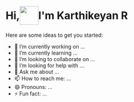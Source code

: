 <h1 align="center" style="display: flex; align-items: center;">
    Hi,<img src="GIF/Hi M.giff" width="50px" height="50px" style="vertical-align: middle;" align="center">I'm Karthikeyan R
</h1>


<!--
**KartikeyanRamachandran/KartikeyanRamachandran** is a ✨ _special_ ✨ repository because its `README.md` (this file) appears on your GitHub profile.
-->

Here are some ideas to get you started:

- 🔭 I’m currently working on ...
- 🌱 I’m currently learning ...
- 👯 I’m looking to collaborate on ...
- 🤔 I’m looking for help with ...
- 💬 Ask me about ...
- 📫 How to reach me: ...
- 😄 Pronouns: ...
- ⚡ Fun fact: ...

